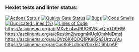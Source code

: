 ### Hexlet tests and linter status:
[![Actions Status](https://github.com/Levasey/java-project-61/actions/workflows/hexlet-check.yml/badge.svg)](https://github.com/Levasey/java-project-61/actions)
[![Quality Gate Status](https://sonarcloud.io/api/project_badges/measure?project=Levasey_java-project-61&metric=alert_status)](https://sonarcloud.io/summary/new_code?id=Levasey_java-project-61)
[![Bugs](https://sonarcloud.io/api/project_badges/measure?project=Levasey_java-project-61&metric=bugs)](https://sonarcloud.io/summary/new_code?id=Levasey_java-project-61)
[![Code Smells](https://sonarcloud.io/api/project_badges/measure?project=Levasey_java-project-61&metric=code_smells)](https://sonarcloud.io/summary/new_code?id=Levasey_java-project-61)
[![Duplicated Lines (%)](https://sonarcloud.io/api/project_badges/measure?project=Levasey_java-project-61&metric=duplicated_lines_density)](https://sonarcloud.io/summary/new_code?id=Levasey_java-project-61)
[![Lines of Code](https://sonarcloud.io/api/project_badges/measure?project=Levasey_java-project-61&metric=ncloc)](https://sonarcloud.io/summary/new_code?id=Levasey_java-project-61)
https://asciinema.org/a/ijMXvEz4wJ9DO6VNsxQmTD9HW
https://asciinema.org/a/eRestlm2jwpgmMUgIOmMdDmsj
https://asciinema.org/a/JQVz6K4QOQ1PKe82a3UrqvuVu
https://asciinema.org/a/jCucKgFLdhqpYbnxEDl6hLpAP